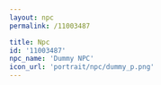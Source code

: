 ```yaml
---
layout: npc
permalink: /11003487

title: Npc
id: '11003487'
npc_name: 'Dummy NPC'
icon_url: 'portrait/npc/dummy_p.png'
---
```

